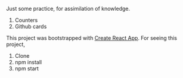 Just some practice, for assimilation of knowledge.
1. Counters
2. Github cards

This project was bootstrapped with [Create React App](https://github.com/facebookincubator/create-react-app).
For seeing this project, 
1. Clone
2. npm install
3. npm start 

